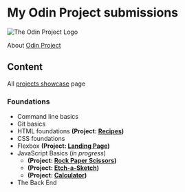 # My Odin Project submissions
![The Odin Project Logo](https://www.theodinproject.com/assets/odin-logo-bd86cf893a3de1f1daceabc1377f58669776616a91ab70c601fd5c16a4686468.svg)

About [Odin Project](https://theodinproject.com)

## Content

All [projects showcase](https://fbiernat.github.io/odin-project) page

### Foundations
* Command line basics
* Git basics
* HTML foundations **(Project: [Recipes](https://github.com/fbiernat/odin-project/tree/main/foundations/03-html-foundations/PROJECT-recipes))**
* CSS foundations
* Flexbox **(Project: [Landing Page](https://github.com/fbiernat/odin-project))**
* JavaScript Basics (*in progress*)
  * **(Project: [Rock Paper Scissors](https://github.com/fbiernat/odin-project))**
  * **(Project: [Etch-a-Sketch](https://github.com/fbiernat/odin-project))**
  * **(Project: [Calculator](https://github.com/fbiernat/odin-project))**
* The Back End